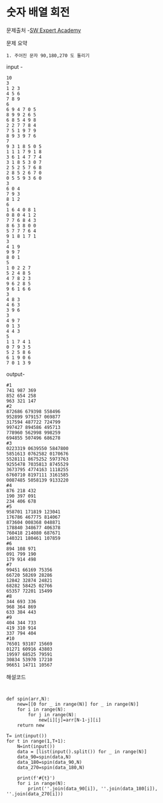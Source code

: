 # 숫자 배열 회전

문제출처 -[SW Expert Academy](https://swexpertacademy.com/main/talk/solvingClub/problemView.do?solveclubId=AXsHTyBaqJgDFARX&contestProbId=AV5Pq-OKAVYDFAUq&probBoxId=AXtSam9qcc0DFARW&type=PROBLEM&problemBoxTitle=20210820_문제풀이1&problemBoxCnt=8)

문제 요약 

 	1. 주어진 문자 90,180,270 도 돌리기

input - 

```
10
3
1 2 3
4 5 6
7 8 9
6
6 9 4 7 0 5
8 9 9 2 6 5
6 8 5 4 9 8
2 2 7 7 8 4
7 5 1 9 7 9
8 9 3 9 7 6
7
9 3 1 8 5 0 5
1 1 1 7 9 1 8
3 6 1 4 7 7 4
3 1 8 5 3 0 7
2 5 2 5 7 6 8
2 8 5 2 6 7 0
0 5 5 9 3 6 0
3
6 0 4
7 9 3
8 1 2
6
1 6 4 0 8 1
0 8 0 4 1 2
7 7 6 8 4 3
8 6 3 8 0 0
5 7 7 7 6 4
9 1 8 1 7 1
3
4 1 9
9 9 7
8 0 1
5
1 0 2 2 7
5 2 4 8 5
4 7 8 2 3
9 6 2 8 5
9 6 1 6 6
3
4 8 3
4 6 3
3 9 6
3
4 9 7
0 1 3
4 4 3
5
1 1 7 4 1
0 7 9 3 5
5 2 5 8 6
6 1 9 0 6
7 0 1 3 9
```

output-

```
#1
741 987 369 
852 654 258 
963 321 147 
#2
872686 679398 558496 
952899 979157 069877 
317594 487722 724799 
997427 894586 495713 
778960 562998 998259 
694855 507496 686278 
#3
0223319 0639550 5847800 
5851613 0762582 0170676 
5528111 8675252 5973763 
9255478 7035813 8745529 
3673795 4774163 1118255 
6760710 8197111 3161585 
0087485 5058139 9133220 
#4
876 218 432 
190 397 091 
234 406 678 
#5
958701 171819 123041 
176786 467775 814067 
873604 008368 048871 
178840 348677 406378 
760418 214080 687671 
140321 180461 107859 
#6
894 108 971 
091 799 190 
179 914 498 
#7
99451 66169 75356 
66720 58269 28286 
12842 32874 24821 
68282 58425 02766 
65357 72201 15499 
#8
344 693 336 
968 364 869 
633 384 443 
#9
404 344 733 
419 310 914 
337 794 404 
#10
76501 93107 15669 
01271 60916 43803 
19597 68525 79591 
30834 53970 17210 
96651 14711 10567 

```

해설코드 

```


def spin(arr,N):
    new=[[0 for _ in range(N)] for _ in range(N)]
    for i in range(N):
        for j in range(N):
            new[i][j]=arr[N-1-j][i]
    return new

T= int(input())
for t in range(1,T+1):
    N=int(input())
    data = [list(input().split()) for _ in range(N)]
    data_90=spin(data,N)
    data_180=spin(data_90,N)
    data_270=spin(data_180,N)

    print(f'#{t}')
    for i in range(N):
        print(''.join(data_90[i]), ''.join(data_180[i]), ''.join(data_270[i]))
```

